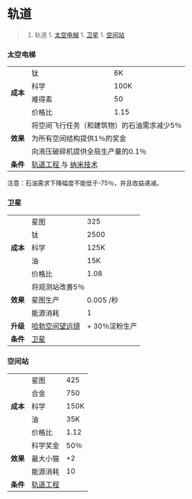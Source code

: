 # 轨道
>1. 轨道
	1. [太空电梯](#太空电梯 "太空电梯")
	1. [卫星](#卫星 "卫星")
	1. [空间站](#空间站 "空间站")

### 太空电梯
<table>
<tbody>
<tr>
<td rowspan="4">
<strong>
成本
</strong>
</td>
<td>
钛
</td>
<td>
6K
</td>
</tr>
<tr>
<td>
科学
</td>
<td>
100K
</td>
</tr>
<tr>
<td>
难得素
</td>
<td>
50
</td>
</tr>
<tr>
<td>
价格比
</td>
<td>
1.15
</td>
</tr>
<tr>
<td rowspan="3">
<strong>
效果
</strong>
</td>
<td colspan="2">
将空间飞行任务（和建筑物）的石油需求减少5％
</td>
</tr>
<tr>
<td colspan="2">
为所有空间结构提供1％的奖金
</td>
</tr>
<tr>
<td colspan="2">
向液压破碎机提供全局生产量的0.1％
</td>
</tr>
<tr>
<td>
<strong>
条件
</strong>
</td>
<td colspan="2">
<a href="?file=001-猫咪百科/03-科技/01-科技#轨道工程">
轨道工程
</a>
与
<a href="#Technologies#Nanotechnology">
纳米技术
</a>
</td>
</tr>
</tbody>
</table>

注意：石油需求下降幅度不能低于-75％，并且收益递减。

### 卫星
<table>
<tbody>
<tr>
<td rowspan="5">
<strong>
成本
</strong>
</td>
<td>
星图
</td>
<td>
325
</td>
</tr>
<tr>
<td>
钛
</td>
<td>
2500
</td>
</tr>
<tr>
<td>
科学
</td>
<td>
125K
</td>
</tr>
<tr>
<td>
油
</td>
<td>
15K
</td>
</tr>
<tr>
<td>
价格比
</td>
<td>
1.08
</td>
</tr>
<tr>
<td rowspan="3">
<strong>
效果
</strong>
</td>
<td colspan="2">
将观测站改善5％
</td>
</tr>
<tr>
<td>
星图生产
</td>
<td>
0.005 /秒
</td>
</tr>
<tr>
<td>
能源消耗
</td>
<td>
1
</td>
</tr>
<tr>
<td>
<strong>
升级
</strong>
</td>
<td>
<a href="#workshop#Hubble_Space_Telescope">
哈勃空间望远镜
</a>
</td>
<td>
+ 30％淀粉生产
</td>
</tr>
<tr>
<td>
<strong>
条件
</strong>
</td>
<td colspan="2">
<a href="#Technologies#Satellites">
卫星
</a>
</td>
</tr>
</tbody>
</table>

### 空间站
<table>
<tbody>
<tr>
<td rowspan="5">
<strong>
成本
</strong>
</td>
<td>
星图
</td>
<td>
425
</td>
</tr>
<tr>
<td>
合金
</td>
<td>
750
</td>
</tr>
<tr>
<td>
科学
</td>
<td>
150K
</td>
</tr>
<tr>
<td>
油
</td>
<td>
35K
</td>
</tr>
<tr>
<td>
价格比
</td>
<td>
1.12
</td>
</tr>
<tr>
<td rowspan="3">
<strong>
效果
</strong>
</td>
<td>
科学奖金
</td>
<td>
50％
</td>
</tr>
<tr>
<td>
最大小猫
</td>
<td>
+2
</td>
</tr>
<tr>
<td>
能源消耗
</td>
<td>
10
</td>
</tr>
<tr>
<td>
<strong>
条件
</strong>
</td>
<td colspan="2">
<a href="?file=001-猫咪百科/03-科技/01-科技#轨道工程">
轨道工程
</a>
</td>
</tr>
</tbody>
</table>
